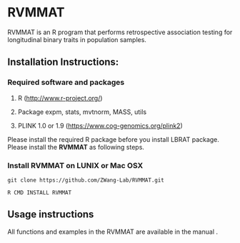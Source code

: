 # RVMMAT

RVMMAT is an R program that performs retrospective association testing for longitudinal binary traits in population samples. 


## Installation Instructions:

### Required software and packages
    
1. R (http://www.r-project.org/)
    
2. Package    expm, stats, mvtnorm, MASS, utils
    
3. PLINK 1.0 or 1.9 (https://www.cog-genomics.org/plink2)

Please install the required R package before you install LBRAT package. Please install the **RVMMAT** as following steps.

 
### Install RVMMAT on LUNIX or Mac OSX

```
git clone https://github.com/ZWang-Lab/RVMMAT.git

R CMD INSTALL RVMMAT

```

## Usage instructions

All functions and examples in the RVMMAT are available in the manual .


